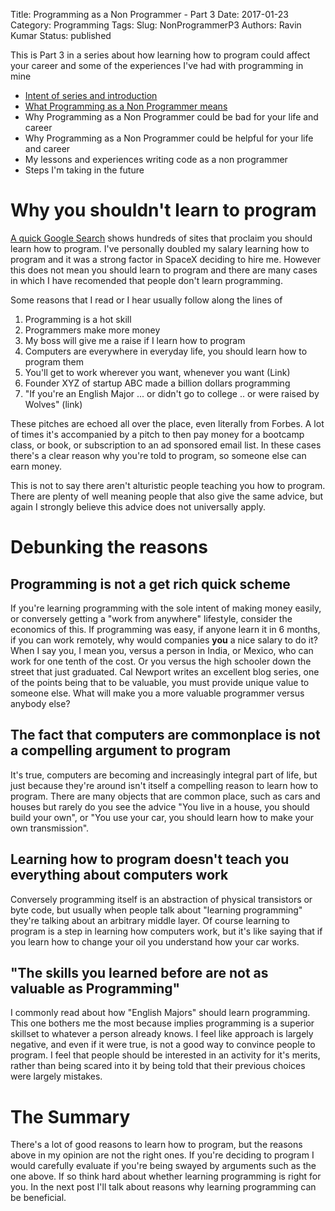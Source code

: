 Title: Programming as a Non Programmer - Part 3
Date: 2017-01-23
Category: Programming 
Tags: 
Slug: NonProgrammerP3
Authors: Ravin Kumar
Status: published

This is Part 3 in a series about how learning how to program could affect
your career and some of the experiences I've had with programming in mine

* [Intent of series and introduction]({filename}NonProgrammer.md)
* [What Programming as a Non Programmer means]({filename}NonProgrammerPart2.md)
* Why Programming as a Non Programmer could be bad for your life and career
* Why Programming as a Non Programmer could be helpful for your life and career
* My lessons and experiences writing code as a non programmer
* Steps I'm taking in the future


# Why you shouldn't learn to program
[A quick Google Search](https://www.google.com/search?q=you+should+learn+to+program)
shows hundreds of sites that proclaim you should learn how to program.
I've personally doubled my salary learning how to program and it was a strong
factor in SpaceX deciding to hire me. However this does not mean you should 
learn to program and there are many cases in which I have recomended that people
don't learn programming.  

Some reasons that I read or I hear usually follow along the lines of  

1. Programming is a hot skill
2. Programmers make more money
3. My boss will give me a raise if I learn how to program
4. Computers are everywhere in everyday life, you should learn how to program them 
5. You'll get to work wherever you want, whenever you want (Link)
6. Founder XYZ of startup ABC made a billion dollars programming
7. "If you're an English Major ... or didn't go to college .. or were raised by Wolves" (link)

These pitches are echoed all over the place, even literally from Forbes.
A lot of times it's accompanied by
a pitch to then pay money for a bootcamp class, or book, or subscription
to an ad sponsored email list. In these cases there's a clear reason why
you're told to program, so someone else can earn money.

This is not to say there aren't alturistic people teaching you how to program.
There are plenty of well meaning people that also give the same advice,
but again I strongly believe this advice does not universally apply.

# Debunking the reasons

## Programming is not a get rich quick scheme
If you're learning programming with the sole intent of making money easily,
or conversely getting a "work from anywhere" lifestyle, consider the economics 
of this. If programming was easy, if anyone learn it in 6 months, if you can
work remotely, why would companies **you** a nice salary to do it? When I say
you, I mean you, versus a person in India, or Mexico, who can work for one 
tenth of the cost. Or you versus the high schooler down the street that
just graduated. Cal Newport writes an excellent blog series, one of the points
being that to be valuable, you must provide unique value to someone else.
What will make you a more valuable programmer versus anybody else?

## The fact that computers are commonplace is not a compelling argument to program
It's true, computers are becoming and increasingly integral part of life,
but just because they're around isn't itself a compelling reason to
learn how to program. There are many objects that are common place,
such as cars and houses but rarely do you see the advice
"You live in a house, you should build your own", or "You use your car, you
should learn how to make your own transmission". 

## Learning how to program doesn't teach you everything about computers work
Conversely programming itself is an abstraction of physical transistors or byte code,
but usually when people talk about "learning programming" they're talking about
an arbitrary middle layer. Of course learning to program is a step
in learning how computers work, but it's like saying that if you learn
how to change your oil you understand how your car works.

## "The skills you learned before are not as valuable as Programming"
I commonly read about how "English Majors" should learn programming.
This one bothers me the most because implies programming is a superior
skillset to whatever a person already knows. I feel like approach
is largely negative, and even if it were true, is not a good way to convince 
people to program. I feel that people should be interested in an activity
for it's merits, rather than being scared into it by being told that 
their previous choices were largely mistakes.

# The Summary
There's a lot of good reasons to learn how to program, but the reasons
above in my opinion are not the right ones. If you're deciding to program
I would carefully evaluate if you're being swayed by arguments
such as the one above. If so think hard about whether learning programming
is right for you. In the next post I'll talk about reasons why learning
programming can be beneficial.
